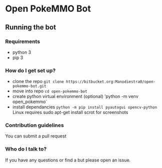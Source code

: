 # Open PokeMMO Bot #

## Running the bot ##
### Requirements ###

* python 3
* pip 3

### How do I get set up? ###
* clone the repo
`git clone https://bitbucket.org:Manodiestra0/open-pokemmo-bot.git`
* move into repo
`cd open-pokemmo-bot`
* create python virtual environment (optional)
'python -m venv open_pokemmo`
* install dependancies
`python -m pip install pyautogui opencv-python`
Linux requires sudo apt-get install scrot for screenshots

### Contribution guidelines ###

You can submit a pull request

### Who do I talk to? ###

If you have any questions or find a but please open an issue.